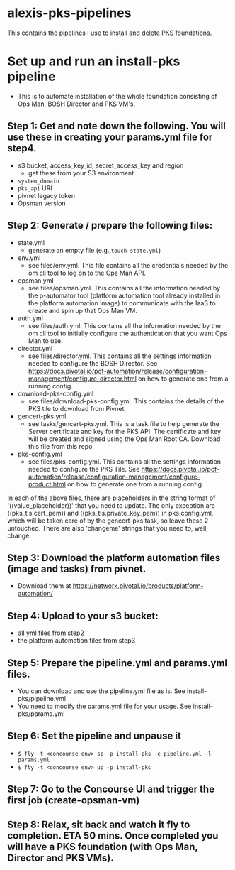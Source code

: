 # alexis-pks-pipelines
This contains the pipelines I use to install and delete PKS foundations.



<h1>Set up and run an install-pks pipeline</h1>

- This is to automate installation of the whole foundation consisting of Ops Man, BOSH Director and PKS VM's.


<h2>Step 1: Get and note down the following.  You will use these in creating your params.yml file for step4.</h2>

- s3 bucket, access_key_id, secret_access_key and region
	- get these from your S3 environment
- `system_domain`
- `pks_api` URI
- pivnet legacy token
- Opsman version

<h2>Step 2: Generate / prepare the following files:</h2>

- state.yml
    - generate an empty file (e.g.,`touch state.yml`)
- env.yml
    - see files/env.yml.  This file contains all the credentials needed by the om cli tool to log on to the Ops Man API.
- opsman.yml
    - see files/opsman.yml.  This contains all the information needed by the p-automator tool (platform automation tool already installed in the platform automation image) to communicate with the IaaS to create and spin up that Ops Man VM.
- auth.yml
    - see files/auth.yml.  This contains all the information needed by the om cli tool to initially configure the authentication that you want Ops Man to use.
- director.yml
    - see files/director.yml.  This contains all the settings information needed to configure the BOSH Director.  See https://docs.pivotal.io/pcf-automation/release/configuration-management/configure-director.html on how to generate one from a running config.
- download-pks-config.yml
    - see files/download-pks-config.yml.  This contains the details of the PKS tile to download from Pivnet.
- gencert-pks.yml
    - see tasks/gencert-pks.yml.  This is a task file to help generate the Server certificate and key for the PKS API.  The certificate and key will be created and signed using the Ops Man Root CA.  Download this file from this repo.
- pks-config.yml
    - see files/pks-config.yml.  This contains all the settings information needed to configure the PKS Tile.  See https://docs.pivotal.io/pcf-automation/release/configuration-management/configure-product.html on how to generate one from a running config.

In each of the above files, there are placeholders in the string format of '((value_placeholder))' that you need to update.  The only exception are ((pks_tls.cert_pem)) and ((pks_tls.private_key_pem)) in pks.config.yml, which will be taken care of by the gencert-pks task, so leave these 2 untouched.  There are also 'changeme' strings that you need to, well, change.


<h2>Step 3: Download the platform automation files (image and tasks) from pivnet.</h2>

- Download them at https://network.pivotal.io/products/platform-automation/


<h2>Step 4: Upload to your s3 bucket: </h2>

- all yml files from step2
- the platform automation files from step3


<h2>Step 5: Prepare the pipeline.yml and params.yml files.</h2>

- You can download and use the pipeline.yml file as is.  See install-pks/pipeline.yml
- You need to modify the params.yml file for your usage.  See install-pks/params.yml


<h2>Step 6: Set the pipeline and unpause it</h2>

- `$ fly -t <concourse env> sp -p install-pks -c pipeline.yml -l params.yml`
- `$ fly -t <concourse env> up -p install-pks`


<h2>Step 7: Go to the Concourse UI and trigger the first job (create-opsman-vm)</h2>


<h2>Step 8: Relax, sit back and watch it fly to completion.  ETA 50 mins.  Once completed you will have a PKS foundation (with Ops Man, Director and PKS VMs).</h2>
